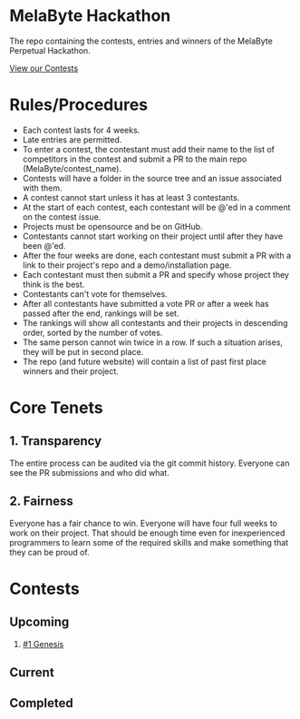 # MelaByte Hackathon
The repo containing the contests, entries and winners of the MelaByte Perpetual Hackathon.

[View our Contests](https://github.com/MelaByte)

# Rules/Procedures

* Each contest lasts for 4 weeks.
* Late entries are permitted.
* To enter a contest, the contestant must add their name to the list of competitors in the contest and submit a PR to the main repo (MelaByte/contest_name).
* Contests will have a folder in the source tree and an issue associated with them.
* A contest cannot start unless it has at least 3 contestants.
* At the start of each contest, each contestant will be @'ed in a comment on the contest issue.
* Projects must be opensource and be on GitHub.
* Contestants cannot start working on their project until after they have been @'ed.
* After the four weeks are done, each contestant must submit a PR with a link to their project's repo and a demo/installation page.
* Each contestant must then submit a PR and specify whose project they think is the best.
* Contestants can't vote for themselves.
* After all contestants have submitted a vote PR or after a week has passed after the end, rankings will be set.
* The rankings will show all contestants and their projects in descending order, sorted by the number of votes.
* The same person cannot win twice in a row. If such a situation arises, they will be put in second place.
* The repo (and future website) will contain a list of past first place winners and their project.

# Core Tenets
## 1. Transparency
The entire process can be audited via the git commit history. Everyone can see the PR submissions and who did what.
## 2. Fairness
Everyone has a fair chance to win. Everyone will have four full weeks to work on their project. That should be enough time even for inexperienced programmers to learn some of the required skills and make something that they can be proud of.

# Contests
## Upcoming

1. [#1 Genesis](https://github.com/MelaByte/01-genesis)

## Current

## Completed
